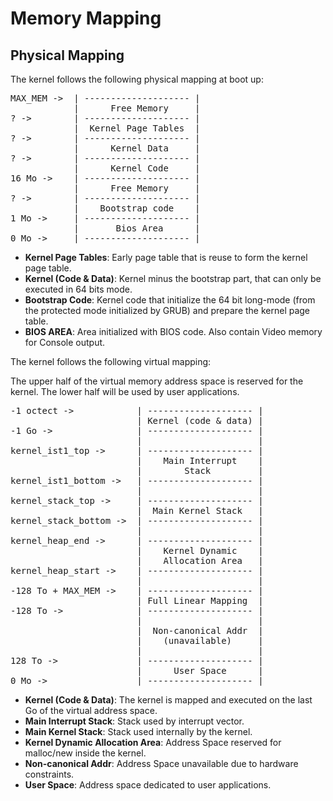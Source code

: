 # Memory Mapping

## Physical Mapping

The kernel follows the following physical mapping at boot up:

<pre>
MAX_MEM ->  | -------------------- |
            |      Free Memory     |
? ->        | -------------------- |
            |  Kernel Page Tables  |
? ->        | -------------------- |
            |      Kernel Data     |
? ->        | -------------------- |
            |      Kernel Code     |
16 Mo ->    | -------------------- |
            |      Free Memory     |
? ->        | -------------------- |
            |    Bootstrap code    |
1 Mo ->     | -------------------- |
            |       Bios Area      |
0 Mo ->     | -------------------- |
</pre>

* __Kernel Page Tables__: Early page table that is reuse to form the kernel
page table.
* __Kernel (Code & Data)__: Kernel minus the bootstrap part, that can only be
executed in 64 bits mode.
* __Bootstrap Code__: Kernel code that initialize the 64 bit long-mode (from
  the protected mode initialized by GRUB) and prepare the kernel page table.
* __BIOS AREA__: Area initialized with BIOS code. Also contain Video memory for
Console output.

The kernel follows the following virtual mapping:

The upper half of the virtual memory address space is reserved for the kernel.
The lower half will be used by user applications.

<pre>
-1 octect ->            | -------------------- |
                        | Kernel (code & data) |
-1 Go ->                | -------------------- |
                        |                      |
kernel_ist1_top ->      | -------------------- |
                        |    Main Interrupt    |
                        |        Stack         |
kernel_ist1_bottom ->   | -------------------- |
                        |                      |
kernel_stack_top ->     | -------------------- |
                        |  Main Kernel Stack   |
kernel_stack_bottom ->  | -------------------- |
                        |                      |
kernel_heap_end ->      | -------------------- |
                        |    Kernel Dynamic    |
                        |    Allocation Area   |
kernel_heap_start ->    | -------------------- |
                        |                      |
-128 To + MAX_MEM ->    | -------------------- |
                        | Full Linear Mapping  |
-128 To ->              | -------------------- |
                        |                      |
                        |  Non-canonical Addr  |
                        |    (unavailable)     |
                        |                      |
128 To ->               | -------------------- |
                        |      User Space      |
0 Mo ->                 | -------------------- |
</pre>

* __Kernel (Code & Data)__: The kernel is mapped and executed on the last Go
of the virtual address space.
* __Main Interrupt Stack__: Stack used by interrupt vector.
* __Main Kernel Stack__: Stack used internally by the kernel.
* __Kernel Dynamic Allocation Area__: Address Space reserved for malloc/new
inside the kernel.
* __Non-canonical Addr__: Address Space unavailable due to hardware constraints.
* __User Space__: Address space dedicated to user applications.

